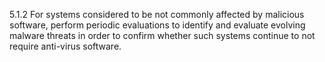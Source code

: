 5.1.2 For systems considered to be not commonly affected by malicious software, perform periodic evaluations to identify and evaluate evolving malware threats in order to confirm whether such systems continue to not require anti-virus software. 